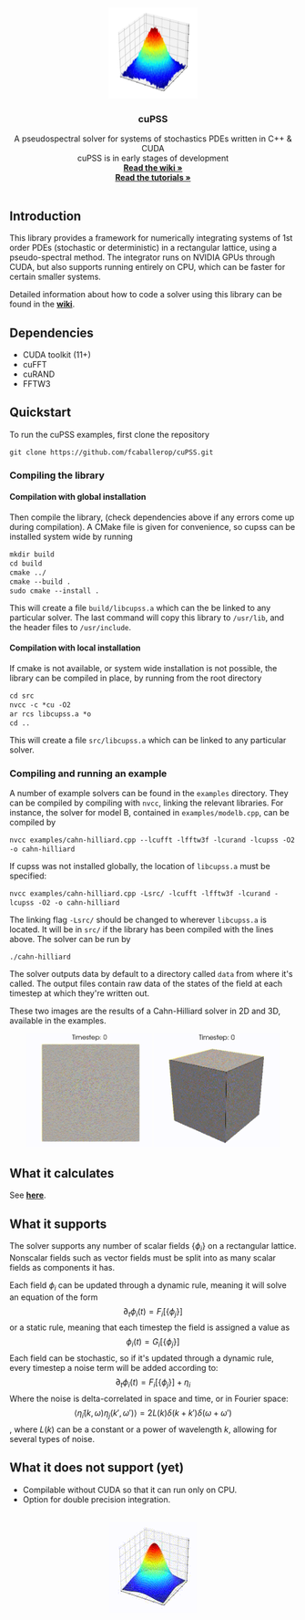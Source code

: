 <br />
<div align="center">
    <img src="img/noisy_gaussian.jpg" width=156 height=160>

  <h3 align="center">cuPSS</h3>

  <p align="center">
    A pseudospectral solver for systems of stochastics PDEs written in C++ & CUDA
      <br/>
      cuPSS is in early stages of development
    <br />
    <a href="https://github.com/fcaballerop/cuPSS/wiki"><strong>Read the wiki »</strong></a>
    <br />
    <a href="https://github.com/fcaballerop/cuPSS/wiki/Tutorials"><strong>Read the tutorials »</strong></a>
    <br />
    <br />
  </p>
</div>

## Introduction

This library provides a framework for numerically integrating systems of 1st order PDEs (stochastic or deterministic) in a rectangular lattice, using a pseudo-spectral method. The integrator runs on NVIDIA GPUs through CUDA, but also supports running entirely on CPU, which can be faster for certain smaller systems.

Detailed information about how to code a solver using this library can be found in the <a href="https://github.com/fcaballerop/cuPSS/wiki"><strong>wiki</strong></a>.

## Dependencies

 * CUDA toolkit (11+)
 * cuFFT
 * cuRAND
 * FFTW3

## Quickstart

To run the cuPSS examples, first clone the repository
```
git clone https://github.com/fcaballerop/cuPSS.git
```
### Compiling the library
#### Compilation with global installation
Then compile the library, (check dependencies above if any errors come up during compilation). A CMake file is given for convenience, so cupss can be installed system wide by running
```
mkdir build
cd build
cmake ../
cmake --build .
sudo cmake --install .
```
This will create a file `build/libcupss.a` which can the be linked to any particular solver. The last command will copy this library to `/usr/lib`, and the header files to `/usr/include`. 
#### Compilation with local installation
If cmake is not available, or system wide installation is not possible, the library can be compiled in place, by running from the root directory
```
cd src
nvcc -c *cu -O2
ar rcs libcupss.a *o
cd ..
```
This will create a file `src/libcupss.a` which can be linked to any particular solver.

### Compiling and running an example

A number of example solvers can be found in the `examples` directory. They can be compiled by compiling with `nvcc`, linking the relevant libraries. For instance, the solver for model B, contained in `examples/modelb.cpp`, can be compiled by
```
nvcc examples/cahn-hilliard.cpp --lcufft -lfftw3f -lcurand -lcupss -O2 -o cahn-hilliard
```
If cupss was not installed globally, the location of `libcupss.a` must be specified:
```
nvcc examples/cahn-hilliard.cpp -Lsrc/ -lcufft -lfftw3f -lcurand -lcupss -O2 -o cahn-hilliard
```
The linking flag `-Lsrc/` should be changed to wherever `libcupss.a` is located. It will be in `src/` if the library has been compiled with the lines above. The solver can be run by
```
./cahn-hilliard
```
The solver outputs data by default to a directory called `data` from where it's called. The output files contain raw data of the states of the field at each timestep at which they're written out.


These two images are the results of a Cahn-Hilliard solver in 2D and 3D, available in the examples.
<div align="center">
    <img src="img/CH2D.gif" width=220 height=200>
    <img src="img/CH3D.gif" width=220 height=200>
</div>

## What it calculates
See <a href=""><strong>here</strong></a>.

## What it supports
The solver supports any number of scalar fields $\lbrace\phi_i\rbrace$ on a rectangular lattice. Nonscalar fields such as vector fields must be split into as many scalar fields as components it has.

Each field $\phi_i$ can be updated through a dynamic rule, meaning it will solve an equation of the form
$$\partial_t\phi_i(t) = F_i[\lbrace\phi_j\rbrace]$$
or a static rule, meaning that each timestep the field is assigned a value as
$$\phi_i(t) = G_i[\lbrace\phi_j\rbrace]$$
Each field can be stochastic, so if it's updated through a dynamic rule, every timestep a noise term will be added according to:
$$\partial_t\phi_i(t) = F_i[\lbrace\phi_j\rbrace] + \eta_i$$
Where the noise is delta-correlated in space and time, or in Fourier space:
$$\langle\tilde\eta_i(k,\omega)\eta_j(k',\omega')\rangle = 2L(k)\delta(k+k')\delta(\omega+\omega')$$,
where $L(k)$ can be a constant or a power of wavelength $k$, allowing for several types of noise.

## What it does not support (yet)
 - Compilable without CUDA so that it can run only on CPU.
 - Option for double precision integration.

<br />
<div align="center">
    <img src="img/diffusion.gif">
</div>
